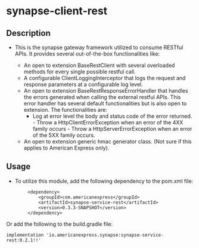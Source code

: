 # synapse-client-rest

## Description
- This is the synapse gateway framework utilized to consume RESTful APIs. It provides several out-of-the-box
  functionalities like:

    - An open to extension BaseRestClient with several overloaded methods for every single possible restful call.
    - A configurable ClientLoggingInterceptor that logs the request and response parameters at a configurable log level.
    - An open to extension BaseRestResponseErrorHandler that handles the errors generated when calling the external
      restful APIs. This error handler has several default functionalities but is also open to extension. The
      functionalities are:
        - Log at error level the body and status code of the error returned. - Throw a HttpClientErrorException when an
          error of the 4XX family occurs - Throw a HttpServerErrorException when an error of the 5XX family occurs.
    - An open to extension generic hmac generator class. (Not sure if this applies to American Express only).

## Usage
- To utilize this module, add the following dependency to the pom.xml file:
```
        <dependency>
            <groupId>com.americanexpress</groupId>
            <artifactId>synapse-service-rest</artifactId>
            <version>0.3.3-SNAPSHOT</version>
        </dependency>
```
Or add the following to the build.gradle file:
```
implementation 'io.americanexpress.synapse:synapse-service-rest:0.2.1!!'
```
